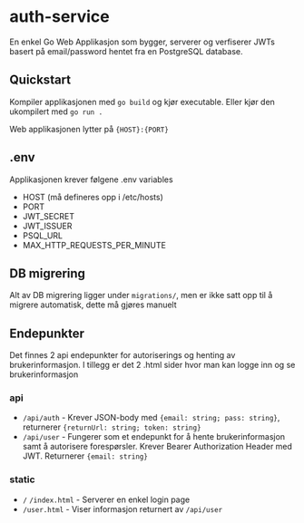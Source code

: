 # auth-service
En enkel Go Web Applikasjon som bygger, serverer og verfiserer JWTs basert på email/password hentet fra en PostgreSQL database.

## Quickstart
Kompiler applikasjonen med `go build` og kjør executable. Eller kjør den ukompilert med `go run .`

Web applikasjonen lytter på `{HOST}:{PORT}`

## .env
Applikasjonen krever følgene .env variables

- HOST (må defineres opp i /etc/hosts)
- PORT
- JWT_SECRET
- JWT_ISSUER
- PSQL_URL
- MAX_HTTP_REQUESTS_PER_MINUTE

## DB migrering
Alt av DB migrering ligger under `migrations/`, men er ikke satt opp til å migrere automatisk, dette må gjøres manuelt

## Endepunkter
Det finnes 2 api endepunkter for autoriserings og henting av brukerinformasjon. I tillegg er det 2 .html sider hvor man kan logge inn og se brukerinformasjon

### api

- `/api/auth` - Krever JSON-body med `{email: string; pass: string}`, returnerer `{returnUrl: string; token: string}`
- `/api/user` - Fungerer som et endepunkt for å hente brukerinformasjon samt å autorisere forespørsler. Krever Bearer Authorization Header med JWT. Returnerer `{email: string}`

### static

- `/` `/index.html` - Serverer en enkel login page
- `/user.html` - Viser informasjon returnert av `/api/user`
